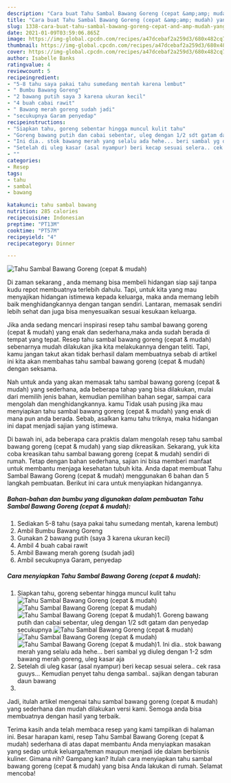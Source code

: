 ```yaml
---
description: "Cara buat Tahu Sambal Bawang Goreng (cepat &amp;amp; mudah) yang lezat dan Mudah Dibuat"
title: "Cara buat Tahu Sambal Bawang Goreng (cepat &amp;amp; mudah) yang lezat dan Mudah Dibuat"
slug: 1338-cara-buat-tahu-sambal-bawang-goreng-cepat-and-amp-mudah-yang-lezat-dan-mudah-dibuat
date: 2021-01-09T03:59:06.865Z
image: https://img-global.cpcdn.com/recipes/a47dcebaf2a259d3/680x482cq70/tahu-sambal-bawang-goreng-cepat-mudah-foto-resep-utama.jpg
thumbnail: https://img-global.cpcdn.com/recipes/a47dcebaf2a259d3/680x482cq70/tahu-sambal-bawang-goreng-cepat-mudah-foto-resep-utama.jpg
cover: https://img-global.cpcdn.com/recipes/a47dcebaf2a259d3/680x482cq70/tahu-sambal-bawang-goreng-cepat-mudah-foto-resep-utama.jpg
author: Isabelle Banks
ratingvalue: 4
reviewcount: 5
recipeingredient:
- "5-8 tahu saya pakai tahu sumedang mentah karena lembut"
- " Bumbu Bawang Goreng"
- "2 bawang putih saya 3 karena ukuran kecil"
- "4 buah cabai rawit"
- " Bawang merah goreng sudah jadi"
- "secukupnya Garam penyedap"
recipeinstructions:
- "Siapkan tahu, goreng sebentar hingga muncul kulit tahu"
- "Goreng bawang putih dan cabai sebentar, uleg dengan 1/2 sdt gatam dan penyedap secukupnya"
- "Ini dia.. stok bawang merah yang selalu ada hehe... beri sambal yg diuleg dengan 1-2 sdm bawang merah goreng, uleg kasar aja"
- "Setelah di uleg kasar (asal nyampur) beri kecap sesuai selera.. cek rasa guuys... Kemudian penyet tahu denga sambal.. sajikan dengan taburan daun bawang"
- ""
categories:
- Resep
tags:
- tahu
- sambal
- bawang

katakunci: tahu sambal bawang 
nutrition: 285 calories
recipecuisine: Indonesian
preptime: "PT13M"
cooktime: "PT57M"
recipeyield: "4"
recipecategory: Dinner

---
```



![Tahu Sambal Bawang Goreng (cepat &amp; mudah)](https://img-global.cpcdn.com/recipes/a47dcebaf2a259d3/680x482cq70/tahu-sambal-bawang-goreng-cepat-mudah-foto-resep-utama.jpg)

Di zaman  sekarang , anda memang bisa membeli hidangan siap saji tanpa kudu repot membuatnya terlebih dahulu. Tapi, untuk kita yang mau menyajikan hidangan istimewa kepada keluarga, maka anda memang lebih baik menghidangkannya dengan tangan sendiri. Lantaran, memasak sendiri lebih sehat dan juga bisa menyesuaikan sesuai kesukaan keluarga.

Jika anda sedang mencari inspirasi resep tahu sambal bawang goreng (cepat &amp; mudah) yang enak dan sederhana,maka anda sudah berada di tempat yang tepat. Resep tahu sambal bawang goreng (cepat &amp; mudah)  sebenarnya mudah dilakukan jika kita melakukannya dengan teliti. Tapi, kamu jangan takut akan tidak berhasil dalam membuatnya 
sebab di artikel ini kita akan membahas tahu sambal bawang goreng (cepat &amp; mudah) dengan seksama.  



Nah untuk anda yang akan memasak tahu sambal bawang goreng (cepat &amp; mudah) yang sederhana, ada beberapa tahap yang bisa dilakukan, mulai dari memilih jenis bahan, kemudian pemilihan bahan segar, sampai cara mengolah dan menghidangkannya. kamu Tidak usah pusing jika mau menyiapkan tahu sambal bawang goreng (cepat &amp; mudah) yang enak di mana pun anda berada. Sebab, asalkan kamu  tahu triknya, maka hidangan ini dapat menjadi sajian yang istimewa.

Di bawah ini, ada beberapa cara praktis  dalam mengolah resep tahu sambal bawang goreng (cepat &amp; mudah) yang siap dikreasikan. Sekarang, yuk kita coba kreasikan tahu sambal bawang goreng (cepat &amp; mudah) sendiri di rumah. Tetap dengan bahan sederhana, sajian ini bisa memberi manfaat untuk membantu menjaga kesehatan tubuh kita. Anda dapat membuat Tahu Sambal Bawang Goreng (cepat &amp; mudah) menggunakan 6 bahan dan 5 langkah pembuatan. Berikut ini cara untuk menyiapkan hidangannya.

<!--inarticleads1-->

##### Bahan-bahan dan bumbu yang digunakan dalam pembuatan Tahu Sambal Bawang Goreng (cepat &amp; mudah):

1. Sediakan 5-8 tahu (saya pakai tahu sumedang mentah, karena lembut)
1. Ambil  Bumbu Bawang Goreng
1. Gunakan 2 bawang putih (saya 3 karena ukuran kecil)
1. Ambil 4 buah cabai rawit
1. Ambil  Bawang merah goreng (sudah jadi)
1. Ambil secukupnya Garam, penyedap




<!--inarticleads2-->

##### Cara menyiapkan Tahu Sambal Bawang Goreng (cepat &amp; mudah):

1. Siapkan tahu, goreng sebentar hingga muncul kulit tahu
<img src="https://img-global.cpcdn.com/steps/dfc3dc2304ba10ef/160x128cq70/tahu-sambal-bawang-goreng-cepat-mudah-langkah-memasak-1-foto.jpg" alt="Tahu Sambal Bawang Goreng (cepat &amp; mudah)"><img src="https://img-global.cpcdn.com/steps/9d652cd5a9766a82/160x128cq70/tahu-sambal-bawang-goreng-cepat-mudah-langkah-memasak-1-foto.jpg" alt="Tahu Sambal Bawang Goreng (cepat &amp; mudah)"><img src="https://img-global.cpcdn.com/steps/02638b32eea4b15a/160x128cq70/tahu-sambal-bawang-goreng-cepat-mudah-langkah-memasak-1-foto.jpg" alt="Tahu Sambal Bawang Goreng (cepat &amp; mudah)">1. Goreng bawang putih dan cabai sebentar, uleg dengan 1/2 sdt gatam dan penyedap secukupnya
<img src="https://img-global.cpcdn.com/steps/cf1e0355b795bbb1/160x128cq70/tahu-sambal-bawang-goreng-cepat-mudah-langkah-memasak-2-foto.jpg" alt="Tahu Sambal Bawang Goreng (cepat &amp; mudah)"><img src="https://img-global.cpcdn.com/steps/607a61f3c415a493/160x128cq70/tahu-sambal-bawang-goreng-cepat-mudah-langkah-memasak-2-foto.jpg" alt="Tahu Sambal Bawang Goreng (cepat &amp; mudah)"><img src="https://img-global.cpcdn.com/steps/ec00b33d4fd47558/160x128cq70/tahu-sambal-bawang-goreng-cepat-mudah-langkah-memasak-2-foto.jpg" alt="Tahu Sambal Bawang Goreng (cepat &amp; mudah)">1. Ini dia.. stok bawang merah yang selalu ada hehe... beri sambal yg diuleg dengan 1-2 sdm bawang merah goreng, uleg kasar aja
1. Setelah di uleg kasar (asal nyampur) beri kecap sesuai selera.. cek rasa guuys... Kemudian penyet tahu denga sambal.. sajikan dengan taburan daun bawang
1. 




Jadi, itulah artikel mengenai  tahu sambal bawang goreng (cepat &amp; mudah)  yang sederhana dan mudah dilakukan versi kami. Semoga anda bisa membuatnya dengan hasil yang terbaik. 

Terima kasih anda telah membaca resep yang kami tampilkan di halaman ini. Besar harapan kami, resep  Tahu Sambal Bawang Goreng (cepat &amp; mudah) sederhana di atas dapat membantu Anda menyiapkan masakan yang sedap untuk keluarga/teman maupun menjadi ide dalam berbisnis kuliner. Gimana nih? Gampang kan? Itulah cara menyiapkan tahu sambal bawang goreng (cepat &amp; mudah) yang bisa Anda lakukan di rumah. Selamat mencoba!

